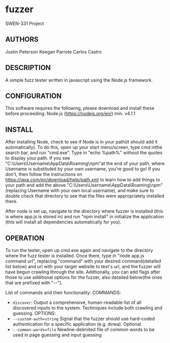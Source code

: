 # fuzzer
SWEN-331 Project

AUTHORS
------------
Justin Peterson
Keegan Parrote
Carlos Castro

DESCRIPTION
------------
A simple fuzz tester written in javascript using the Node.js framework.

CONFIGURATION
------------
This software requires the following, please download and install these before proceeding:
    Node.js (https://nodejs.org/en/) min. v4.1.1


INSTALL
------------
After installing Node, check to see if Node is in your path(it should add it automatically). To do this, open up your
start menu/screen, type cmd inthe search bar, and run "cmd.exe". Type in "echo %path%" without the quotes to display your
path. If you see "C:\Users\Username\AppData\Roaming\npm"at the end of your path, where Username is substituted by your own
username, you're good to go! If you don't, then follow the instructions on https://java.com/en/download/help/path.xml to
learn how to add things to your path and add the above "C:\Users\Username\AppData\Roaming\npm" (replacing Username with
your own local username), and make sure to double check that directory to see that the files were appropriately installed
there.

After node is set up, navigate to the directory where fuzzer is installed (this is where app.js is stored in) and run
"npm install" in initialize the application (this will install all dependencies automatically for you).

OPERATION
------------
To run the tester, open up cmd.exe again and navigate to the directory where the fuzz tester is installed. Once there,
type in "node app.js command url", replacing "command" with your desired command(detailed list below) and url with your
target website to test's url, and the fuzzer will have begun crawling through the site. Addtionally, you can add flags
after those to use additional options for the fuzzer, also detailed below(the ones that are prefixed with "--").

List of commands and their functionality:
COMMANDS:
  * `discover`: Output a comprehensive, human-readable list of all discovered inputs to the system. Techniques include both crawling and guessing.
OPTIONS:
  * `--custom-auth=string`     Signal that the fuzzer should use hard-coded authentication for a specific application (e.g. dvwa). Optional.
  *  `--common-words=file`     Newline-delimited file of common words to be used in page guessing and input guessing

